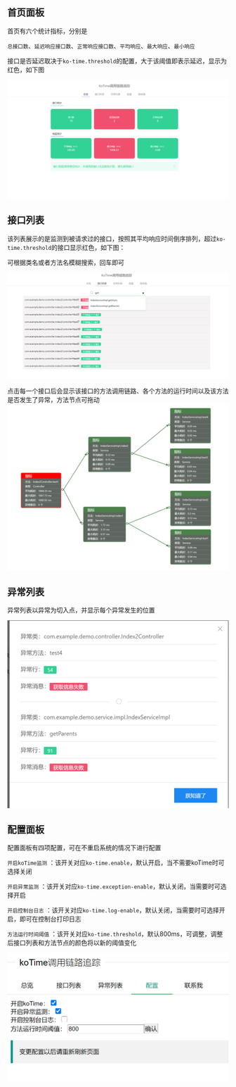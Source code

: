 

## 首页面板

首页有六个统计指标，分别是

`总接口数`、`延迟响应接口数`、`正常响应接口数`、`平均响应`、`最大响应`、`最小响应`


接口是否延迟取决于`ko-time.threshold`的配置，大于该阈值即表示延迟，显示为红色，如下图

![](zl.png)


## 接口列表

该列表展示的是监测到被请求过的接口，按照其平均响应时间倒序排列，超过`ko-time.threshold`的接口显示红色，如下图：

可根据类名或者方法名模糊搜索，回车即可

![](ffss.png)




点击每一个接口后会显示该接口的方法调用链路、各个方法的运行时间以及该方法是否发生了异常，方法节点可拖动
![](ff.png)


## 异常列表

异常列表以异常为切入点，并显示每个异常发生的位置

![](yc.png)


## 配置面板

配置面板有四项配置，可在不重启系统的情况下进行配置

`开启koTime监测` ：该开关对应`ko-time.enable`，默认开启，当不需要koTime时可选择关闭

`开启异常监测` ：该开关对应`ko-time.exception-enable`，默认关闭，当需要时可选择开启

`开启控制台日志` ：该开关对应`ko-time.log-enable`，默认关闭，当需要时可选择开启，即可在控制台打印日志

`方法运行时间阈值` ：该开关对应`ko-time.threshold`，默认800ms，可调整，调整后接口列表和方法节点的颜色将以新的阈值变化

![](pz.png)